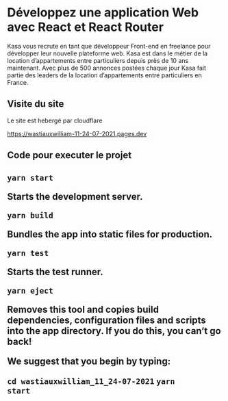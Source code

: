 <h1>Développez une application Web avec React et React Router</h1>

<p>Kasa vous recrute en tant que développeur Front-end en freelance pour développer leur nouvelle plateforme web. Kasa est dans le métier de la location d’appartements entre particuliers depuis près de 10 ans maintenant. Avec plus de 500 annonces postées chaque jour Kasa fait partie des leaders de la location d’appartements entre particuliers en France.</p>

<h2> Visite du site </h2>
<p> Le site est hebergé par cloudflare</P>
<a href = "https://wastiauxwilliam-11-24-07-2021.pages.dev"/>https://wastiauxwilliam-11-24-07-2021.pages.dev</a>



<h2> Code pour executer le projet <h2>
  <code>yarn start </code>
    <p>Starts the development server.</p>

  <code>yarn build</code>
    <p>Bundles the app into static files for production.</p>

  <code>yarn test</code>
    <p>Starts the test runner.</p>

  <code>yarn eject</code>
    <p>Removes this tool and copies build dependencies, configuration files
    and scripts into the app directory. If you do this, you can’t go back!</p>

<p>We suggest that you begin by typing:</p>

  <code>cd wastiauxwilliam_11_24-07-2021</code>
  <code>yarn start</code>

